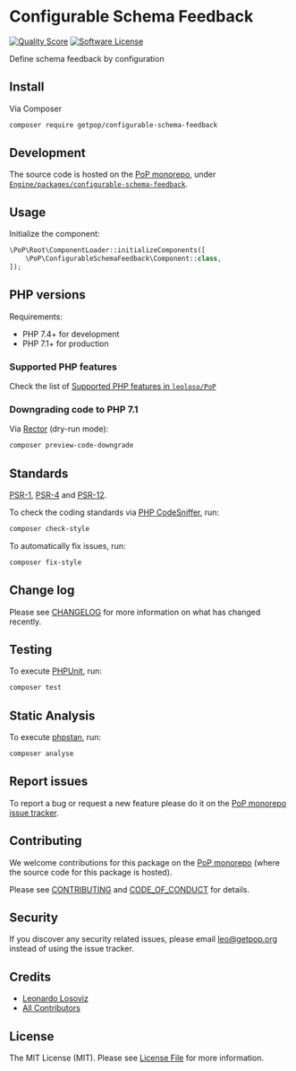 # Configurable Schema Feedback

<!-- [![Build Status][ico-travis]][link-travis] -->
[![Quality Score][ico-code-quality]][link-code-quality]
[![Software License][ico-license]](LICENSE.md)

<!--
[![Latest Version on Packagist][ico-version]][link-packagist]
[![Coverage Status][ico-scrutinizer]][link-scrutinizer]
[![Total Downloads][ico-downloads]][link-downloads]
-->

Define schema feedback by configuration

## Install

Via Composer

``` bash
composer require getpop/configurable-schema-feedback
```

## Development

The source code is hosted on the [PoP monorepo](https://github.com/leoloso/PoP), under [`Engine/packages/configurable-schema-feedback`](https://github.com/leoloso/PoP/tree/master/layers/Engine/packages/configurable-schema-feedback).

## Usage

Initialize the component:

``` php
\PoP\Root\ComponentLoader::initializeComponents([
    \PoP\ConfigurableSchemaFeedback\Component::class,
]);
```

## PHP versions

Requirements:

- PHP 7.4+ for development
- PHP 7.1+ for production

### Supported PHP features

Check the list of [Supported PHP features in `leoloso/PoP`](https://github.com/leoloso/PoP/#supported-php-features)

### Downgrading code to PHP 7.1

Via [Rector](https://github.com/rectorphp/rector) (dry-run mode):

```bash
composer preview-code-downgrade
```

## Standards

[PSR-1](https://www.php-fig.org/psr/psr-1), [PSR-4](https://www.php-fig.org/psr/psr-4) and [PSR-12](https://www.php-fig.org/psr/psr-12).

To check the coding standards via [PHP CodeSniffer](https://github.com/squizlabs/PHP_CodeSniffer), run:

``` bash
composer check-style
```

To automatically fix issues, run:

``` bash
composer fix-style
```

## Change log

Please see [CHANGELOG](CHANGELOG.md) for more information on what has changed recently.

## Testing

To execute [PHPUnit](https://phpunit.de/), run:

``` bash
composer test
```

## Static Analysis

To execute [phpstan](https://github.com/phpstan/phpstan), run:

``` bash
composer analyse
```

## Report issues

To report a bug or request a new feature please do it on the [PoP monorepo issue tracker](https://github.com/leoloso/PoP/issues).

## Contributing

We welcome contributions for this package on the [PoP monorepo](https://github.com/leoloso/PoP) (where the source code for this package is hosted).

Please see [CONTRIBUTING](CONTRIBUTING.md) and [CODE_OF_CONDUCT](CODE_OF_CONDUCT.md) for details.

## Security

If you discover any security related issues, please email leo@getpop.org instead of using the issue tracker.

## Credits

- [Leonardo Losoviz][link-author]
- [All Contributors][link-contributors]

## License

The MIT License (MIT). Please see [License File](LICENSE.md) for more information.

[ico-version]: https://img.shields.io/packagist/v/getpop/configurable-schema-feedback.svg?style=flat-square
[ico-license]: https://img.shields.io/badge/license-MIT-brightgreen.svg?style=flat-square
[ico-travis]: https://img.shields.io/travis/getpop/configurable-schema-feedback/master.svg?style=flat-square
[ico-scrutinizer]: https://img.shields.io/scrutinizer/coverage/g/getpop/configurable-schema-feedback.svg?style=flat-square
[ico-code-quality]: https://img.shields.io/scrutinizer/g/getpop/configurable-schema-feedback.svg?style=flat-square
[ico-downloads]: https://img.shields.io/packagist/dt/getpop/configurable-schema-feedback.svg?style=flat-square

[link-packagist]: https://packagist.org/packages/getpop/configurable-schema-feedback
[link-travis]: https://travis-ci.org/getpop/configurable-schema-feedback
[link-scrutinizer]: https://scrutinizer-ci.com/g/getpop/configurable-schema-feedback/code-structure
[link-code-quality]: https://scrutinizer-ci.com/g/getpop/configurable-schema-feedback
[link-downloads]: https://packagist.org/packages/getpop/configurable-schema-feedback
[link-author]: https://github.com/leoloso
[link-contributors]: ../../../../../../contributors

